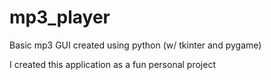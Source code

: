 # mp3_player
Basic mp3 GUI created using python (w/ tkinter and pygame) 

I created this application as a fun personal project
